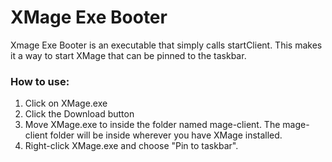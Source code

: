 # XMage Exe Booter
Xmage Exe Booter is an executable that simply calls startClient. This makes it a way to start XMage that can be pinned to the taskbar.
### How to use:
1. Click on XMage.exe
2. Click the Download button
3. Move XMage.exe to inside the folder named mage-client. The mage-client folder will be inside wherever you have XMage installed.
4. Right-click XMage.exe and choose "Pin to taskbar".